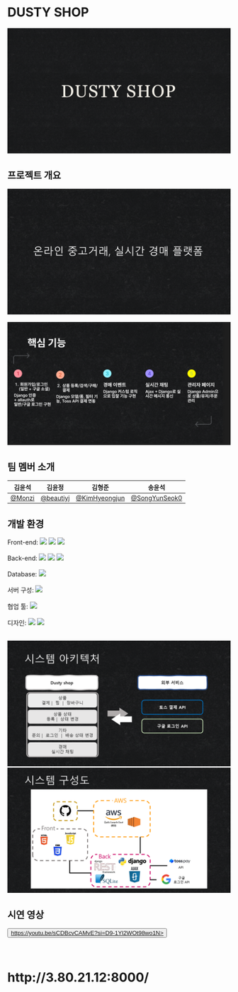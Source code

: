 # DUSTY SHOP
![슬라이드1](ppt/슬라이드1.PNG)

## 프로젝트 개요
![슬라이드2](ppt/슬라이드2.PNG)

![슬라이드3](ppt/슬라이드3.png)

## 팀 멤버 소개

| **김윤석** | **김윤정** | **김형준** | **송윤석** |
| :------: | :------: | :------: | :------: |
|[ @Monzi](https://github.com/Dusty-Miller)|[ @beautiyj](https://github.com/beautiyj)|[ @KimHyeongjun](https://github.com/Ayewww)|[ @SongYunSeok0](https://github.com/SongYunSeok0/SongYunSeok0.github.io)|


## 개발 환경

Front-end:
<img src="https://img.shields.io/badge/HTML5-E34F26?style=flat&logo=html5&logoColor=white"/> <img src="https://img.shields.io/badge/CSS3-1572B6?style=flat&logo=css3&logoColor=white"/> <img src="https://img.shields.io/badge/JavaScript-F7DF1E?style=flat&logo=javascript&logoColor=black"/><br><br>
Back-end:
<img src="https://img.shields.io/badge/Django-092E20?style=flat&logo=django&logoColor=white"/> <img src="https://img.shields.io/badge/Django REST framework-red?style=flat&logo=django&logoColor=white"/> <img src="https://img.shields.io/badge/AJAX-0078D7?style=flat&logo=javascript&logoColor=white"/><br><br>
Database:
<img src="https://img.shields.io/badge/SQLite3-003B57?style=flat&logo=sqlite&logoColor=white"/> <br><br>
서버 구성:
<img src="https://img.shields.io/badge/AWS 개발 서버-232F3E?style=flat&logo=amazonaws&logoColor=white"/><br><br>
협업 툴:
<img src="https://img.shields.io/badge/GitHub-1c8139?style=flat&logo=github&logoColor=white"/><br><br>
디자인:
<img src="https://img.shields.io/badge/CSS3-1572B6?style=flat&logo=css3&logoColor=white"/> <img src="https://img.shields.io/badge/JavaScript-F7DF1E?style=flat&logo=javascript&logoColor=black"/><br><br>






![슬라이드4](ppt/슬라이드4.PNG)
![슬라이드5](ppt/슬라이드5.PNG)



## 시연 영상

<button>https://youtu.be/sCDBcvCAMvE?si=D9-1Yl2WOt98wo1N></a></button>
<br><br><br>
<h1>http://3.80.21.12:8000/</h1>
